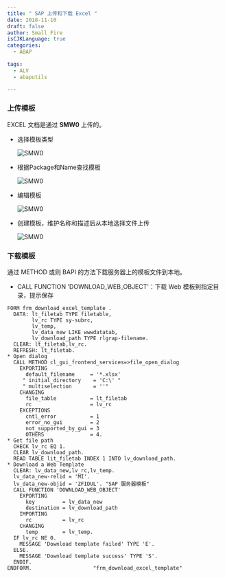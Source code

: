 ```yaml
---
title: " SAP 上传和下载 Excel "
date: 2018-11-10
draft: false
author: Small Fire
isCJKLanguage: true
categories: 
  - ABAP

tags: 
  - ALV
  - abaputils

---
```


### 上传模板

EXCEL 文档是通过 **SMW0** 上传的。

- 选择模板类型

  ![SMW0](/images/ABAP/ABAP_SMW0_1.png)

- 根据Package和Name查找模板

  ![SMW0](/images/ABAP/ABAP_SMW0_2.png)

- 编辑模板

  ![SMW0](/images/ABAP/ABAP_SMW0_3.png)

- 创建模板，维护名称和描述后从本地选择文件上传

  ![SMW0](/images/ABAP/ABAP_SMW0_4.png)

### 下载模板

通过 METHOD 或则 BAPI 的方法下载服务器上的模板文件到本地。

- CALL FUNCTION 'DOWNLOAD_WEB_OBJECT'：下载 Web 模板到指定目录，提示保存

```ABAP
FORM frm_download_excel_template .
  DATA: lt_filetab TYPE filetable, 
        lv_rc TYPE sy-subrc,
        lv_temp,
        lv_data_new LIKE wwwdatatab,
        lv_download_path TYPE rlgrap-filename.
  CLEAR: lt_filetab,lv_rc.
  REFRESH: lt_filetab.
* Open dialog
  CALL METHOD cl_gui_frontend_services=>file_open_dialog
    EXPORTING
      default_filename     = '*.xlsx'
     " initial_directory    = 'C:\' "
     " multiselection       = ''"
    CHANGING
      file_table           = lt_filetab
      rc                   = lv_rc
    EXCEPTIONS
      cntl_error           = 1
      error_no_gui         = 2
      not_supported_by_gui = 3
      OTHERS               = 4.
* Get file path
  CHECK lv_rc EQ 1.
  CLEAR lv_download_path.
  READ TABLE lit_filetab INDEX 1 INTO lv_download_path.
* Download a Web Template
  CLEAR: lv_data_new,lv_rc,lv_temp.
  lv_data_new-relid = 'MI'.
  lv_data_new-objid = 'ZFIDUL'. "SAP 服务器模板" 
  CALL FUNCTION 'DOWNLOAD_WEB_OBJECT'
    EXPORTING
      key         = lv_data_new
      destination = lv_download_path
    IMPORTING
      rc          = lv_rc
    CHANGING
      temp        = lv_temp.
  IF lv_rc NE 0.
    MESSAGE 'Download template failed' TYPE 'E'.
  ELSE.
    MESSAGE 'Download template success' TYPE 'S'.
  ENDIF.
ENDFORM.                    "frm_download_excel_template"
```

